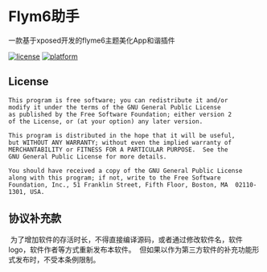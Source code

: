 # Flym6助手
一款基于xposed开发的flyme6主题美化App和谐插件

[![license](https://img.shields.io/badge/license-GPLV2-blue.svg)](#)
[![platform](https://img.shields.io/badge/platform-Android-yellow.svg)](https://www.android.com)

## License
```text
This program is free software; you can redistribute it and/or
modify it under the terms of the GNU General Public License
as published by the Free Software Foundation; either version 2
of the License, or (at your option) any later version.

This program is distributed in the hope that it will be useful,
but WITHOUT ANY WARRANTY; without even the implied warranty of
MERCHANTABILITY or FITNESS FOR A PARTICULAR PURPOSE.  See the
GNU General Public License for more details.

You should have received a copy of the GNU General Public License
along with this program; if not, write to the Free Software
Foundation, Inc., 51 Franklin Street, Fifth Floor, Boston, MA  02110-1301, USA.
```
## 协议补充款
  为了增加软件的存活时长，不得直接编译源码，或者通过修改软件名，软件logo，软件作者等方式重新发布本软件。
  但如果以作为第三方软件的补充功能形式发布时，不受本条例限制。
